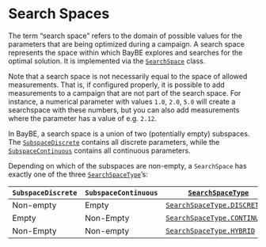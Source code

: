 # Search Spaces

The term “search space” refers to the domain of possible values for the parameters that are being optimized during a campaign. A search space represents the space within which BayBE explores and searches for the optimal solution. It is implemented via the [`SearchSpace`]() class.

Note that a search space is not necessarily equal to the space of allowed measurements. That is, if configured properly, it is possible to add measurements to a campaign that are not part of the search space. For instance, a numerical parameter with values `1.0`, `2.0`, `5.0` will create a searchspace with these numbers, but you can also add measurements where the parameter has a value of e.g. `2.12`.

In BayBE, a search space is a union of two (potentially empty) subspaces. The [`SubspaceDiscrete`]() contains all discrete parameters, while the [`SubspaceContinuous`]() contains all continuous parameters.

Depending on which of the subspaces are non-empty, a `SearchSpace` has exactly one of the three [`SearchSpaceType`]()’s:

| `SubspaceDiscrete`   | `SubspaceContinuous`   | [`SearchSpaceType`]()            |
|----------------------|------------------------|----------------------------------|
| Non-empty            | Empty                  | [`SearchSpaceType.DISCRETE`]()   |
| Empty                | Non-Empty              | [`SearchSpaceType.CONTINUOUS`]() |
| Non-Empty            | Non-empty              | [`SearchSpaceType.HYBRID`]()     |